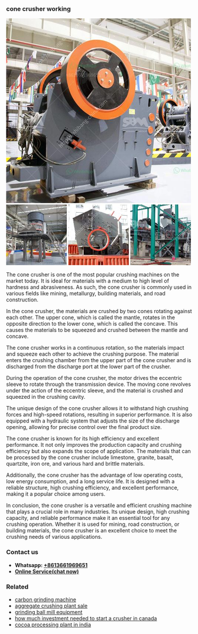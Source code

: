 <h3>cone crusher working</h3><img src='1708309331.jpg' alt=''><p>The cone crusher is one of the most popular crushing machines on the market today. It is ideal for materials with a medium to high level of hardness and abrasiveness. As such, the cone crusher is commonly used in various fields like mining, metallurgy, building materials, and road construction.</p><p>In the cone crusher, the materials are crushed by two cones rotating against each other. The upper cone, which is called the mantle, rotates in the opposite direction to the lower cone, which is called the concave. This causes the materials to be squeezed and crushed between the mantle and concave.</p><p>The cone crusher works in a continuous rotation, so the materials impact and squeeze each other to achieve the crushing purpose. The material enters the crushing chamber from the upper part of the cone crusher and is discharged from the discharge port at the lower part of the crusher.</p><p>During the operation of the cone crusher, the motor drives the eccentric sleeve to rotate through the transmission device. The moving cone revolves under the action of the eccentric sleeve, and the material is crushed and squeezed in the crushing cavity.</p><p>The unique design of the cone crusher allows it to withstand high crushing forces and high-speed rotations, resulting in superior performance. It is also equipped with a hydraulic system that adjusts the size of the discharge opening, allowing for precise control over the final product size.</p><p>The cone crusher is known for its high efficiency and excellent performance. It not only improves the production capacity and crushing efficiency but also expands the scope of application. The materials that can be processed by the cone crusher include limestone, granite, basalt, quartzite, iron ore, and various hard and brittle materials.</p><p>Additionally, the cone crusher has the advantage of low operating costs, low energy consumption, and a long service life. It is designed with a reliable structure, high crushing efficiency, and excellent performance, making it a popular choice among users.</p><p>In conclusion, the cone crusher is a versatile and efficient crushing machine that plays a crucial role in many industries. Its unique design, high crushing capacity, and reliable performance make it an essential tool for any crushing operation. Whether it is used for mining, road construction, or building materials, the cone crusher is an excellent choice to meet the crushing needs of various applications.</p><h3>Contact us</h3><ul><li><strong>Whatsapp:&nbsp;<a href="https://wa.me/8613661969651">+8613661969651</a></strong></li><li><a href="https://swt.shibang-china.com/?git&amp;zhl&amp;cone crusher working"><strong>Online Service(chat now)</strong></a></li></ul><h3>Related</h3><ul><li><a href='carbon grinding machine.md'>carbon grinding machine</a></li><li><a href='aggregate crushing plant sale.md'>aggregate crushing plant sale</a></li><li><a href='grinding ball mill equipment.md'>grinding ball mill equipment</a></li><li><a href='how much investment needed to start a crusher in canada.md'>how much investment needed to start a crusher in canada</a></li><li><a href='cocoa processing plant in india.md'>cocoa processing plant in india</a></li></ul>